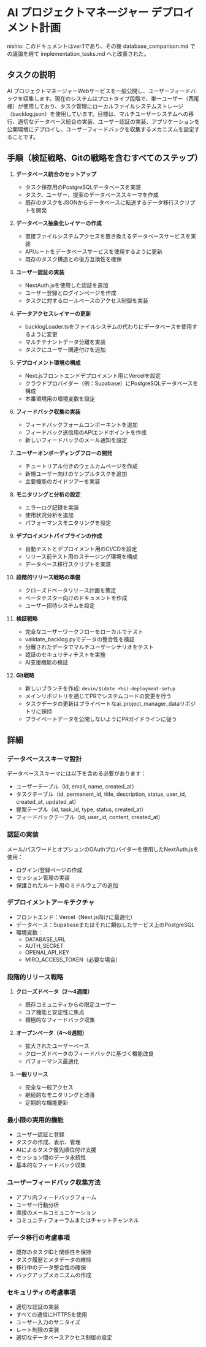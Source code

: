 # AI プロジェクトマネージャー デプロイメント計画

nishio: このドキュメントはver.1であり、その後 database_comparison.md での議論を経て implementation_tasks.md へと改善された。

## タスクの説明
AI プロジェクトマネージャーWebサービスを一般公開し、ユーザーフィードバックを収集します。現在のシステムはプロトタイプ段階で、単一ユーザー（西尾様）が使用しており、タスク管理にローカルファイルシステムストレージ（backlog.json）を使用しています。目標は、マルチユーザーシステムへの移行、適切なデータベース統合の実装、ユーザー認証の実装、アプリケーションを公開環境にデプロイし、ユーザーフィードバックを収集するメカニズムを設定することです。

## 手順（検証戦略、Gitの戦略を含むすべてのステップ）

1. **データベース統合のセットアップ**
   - タスク保存用のPostgreSQLデータベースを実装
   - タスク、ユーザー、提案のデータベーススキーマを作成
   - 既存のタスクをJSONからデータベースに転送するデータ移行スクリプトを開発

2. **データベース抽象化レイヤーの作成**
   - 直接ファイルシステムアクセスを置き換えるデータベースサービスを実装
   - APIルートをデータベースサービスを使用するように更新
   - 既存のタスク構造との後方互換性を確保

3. **ユーザー認証の実装**
   - NextAuth.jsを使用した認証を追加
   - ユーザー登録とログインページを作成
   - タスクに対するロールベースのアクセス制御を実装

4. **データアクセスレイヤーの更新**
   - backlogLoader.tsをファイルシステムの代わりにデータベースを使用するように変更
   - マルチテナントデータ分離を実装
   - タスクにユーザー関連付けを追加

5. **デプロイメント環境の構成**
   - Next.jsフロントエンドデプロイメント用にVercelを設定
   - クラウドプロバイダー（例：Supabase）にPostgreSQLデータベースを構成
   - 本番環境用の環境変数を設定

6. **フィードバック収集の実装**
   - フィードバックフォームコンポーネントを追加
   - フィードバック送信用のAPIエンドポイントを作成
   - 新しいフィードバックのメール通知を設定

7. **ユーザーオンボーディングフローの開発**
   - チュートリアル付きのウェルカムページを作成
   - 新規ユーザー向けのサンプルタスクを追加
   - 主要機能のガイドツアーを実装

8. **モニタリングと分析の設定**
   - エラーログ記録を実装
   - 使用状況分析を追加
   - パフォーマンスモニタリングを設定

9. **デプロイメントパイプラインの作成**
   - 自動テストとデプロイメント用のCI/CDを設定
   - リリース前テスト用のステージング環境を構成
   - データベース移行スクリプトを実装

10. **段階的リリース戦略の準備**
    - クローズドベータリリース計画を策定
    - ベータテスター向けのドキュメントを作成
    - ユーザー招待システムを設定

11. **検証戦略**
    - 完全なユーザーワークフローをローカルでテスト
    - validate_backlog.pyでデータの整合性を検証
    - 分離されたデータでマルチユーザーシナリオをテスト
    - 認証のセキュリティテストを実施
    - AI支援機能の検証

12. **Git戦略**
    - 新しいブランチを作成: `devin/$(date +%s)-deployment-setup`
    - メインリポジトリを通じてPRでシステムコードの変更を行う
    - タスクデータの更新はプライベートなai_project_manager_dataリポジトリに保持
    - プライベートデータを公開しないようにPRガイドラインに従う

## 詳細

### データベーススキーマ設計
データベーススキーマには以下を含める必要があります：
- ユーザーテーブル（id, email, name, created_at）
- タスクテーブル（id, permanent_id, title, description, status, user_id, created_at, updated_at）
- 提案テーブル（id, task_id, type, status, created_at）
- フィードバックテーブル（id, user_id, content, created_at）

### 認証の実装
メール/パスワードとオプションのOAuthプロバイダーを使用したNextAuth.jsを使用：
- ログイン/登録ページの作成
- セッション管理の実装
- 保護されたルート用のミドルウェアの追加

### デプロイメントアーキテクチャ
- フロントエンド：Vercel（Next.js向けに最適化）
- データベース：Supabaseまたはそれに類似したサービス上のPostgreSQL
- 環境変数：
  - DATABASE_URL
  - AUTH_SECRET
  - OPENAI_API_KEY
  - MIRO_ACCESS_TOKEN（必要な場合）

### 段階的リリース戦略
1. **クローズドベータ（2〜4週間）**
   - 既存コミュニティからの限定ユーザー
   - コア機能と安定性に焦点
   - 積極的なフィードバック収集

2. **オープンベータ（4〜8週間）**
   - 拡大されたユーザーベース
   - クローズドベータのフィードバックに基づく機能改良
   - パフォーマンス最適化

3. **一般リリース**
   - 完全な一般アクセス
   - 継続的なモニタリングと改善
   - 定期的な機能更新

### 最小限の実用的機能
- ユーザー認証と登録
- タスクの作成、表示、管理
- AIによるタスク優先順位付け支援
- セッション間のデータ永続性
- 基本的なフィードバック収集

### ユーザーフィードバック収集方法
- アプリ内フィードバックフォーム
- ユーザー行動分析
- 直接のメールコミュニケーション
- コミュニティフォーラムまたはチャットチャンネル

### データ移行の考慮事項
- 既存のタスクIDと関係性を保持
- タスク履歴とメタデータの維持
- 移行中のデータ整合性の確保
- バックアップメカニズムの作成

### セキュリティの考慮事項
- 適切な認証の実装
- すべての通信にHTTPSを使用
- ユーザー入力のサニタイズ
- レート制限の実装
- 適切なデータベースアクセス制御の設定
